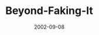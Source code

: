 ---
layout: music 
title: "Beyond-Faking-It"
series: "Living Out Loud"
date: 2002-09-08 
description: "What does it mean to live out loud?"
audio: "http://s3.amazonaws.com/crossroadsaudiomessages/Beyond Faking It.mp3"
audio-duration: "37:30"
---